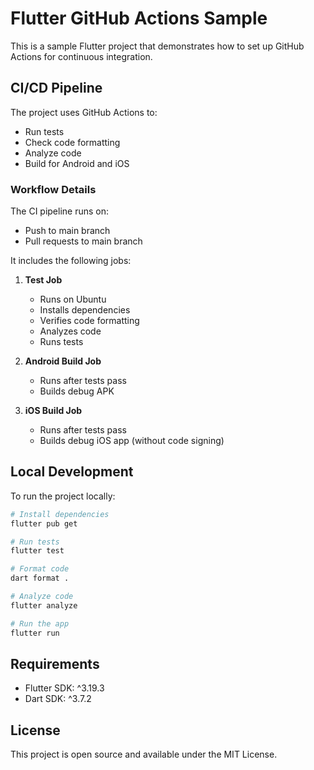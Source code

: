 # Flutter GitHub Actions Sample

This is a sample Flutter project that demonstrates how to set up GitHub Actions for continuous integration.

## CI/CD Pipeline

The project uses GitHub Actions to:
- Run tests
- Check code formatting
- Analyze code
- Build for Android and iOS

### Workflow Details

The CI pipeline runs on:
- Push to main branch
- Pull requests to main branch

It includes the following jobs:
1. **Test Job**
   - Runs on Ubuntu
   - Installs dependencies
   - Verifies code formatting
   - Analyzes code
   - Runs tests

2. **Android Build Job**
   - Runs after tests pass
   - Builds debug APK

3. **iOS Build Job**
   - Runs after tests pass
   - Builds debug iOS app (without code signing)

## Local Development

To run the project locally:

```bash
# Install dependencies
flutter pub get

# Run tests
flutter test

# Format code
dart format .

# Analyze code
flutter analyze

# Run the app
flutter run
```

## Requirements

- Flutter SDK: ^3.19.3
- Dart SDK: ^3.7.2

## License

This project is open source and available under the MIT License.
